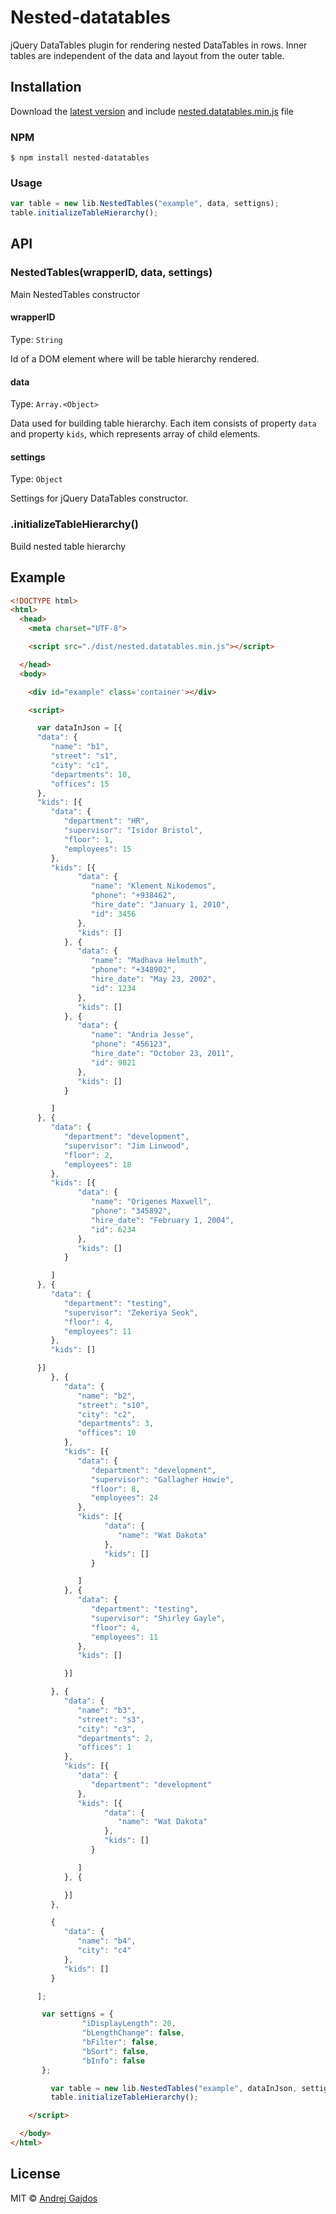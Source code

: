 # Nested-datatables
jQuery DataTables plugin for rendering nested DataTables in rows. Inner tables are independent of the data and layout from the outer table.

## Installation

Download the [latest version](https://github.com/AndrejGajdos/nested-datatables/archive/master.zip) and include [nested.datatables.min.js](https://github.com/AndrejGajdos/nested-datatables/blob/master/dist/nested.datatables.js) file

### NPM
```
$ npm install nested-datatables
```

### Usage
```js
var table = new lib.NestedTables("example", data, settigns);
table.initializeTableHierarchy();
```

## API

### NestedTables(wrapperID, data, settings)

Main NestedTables constructor

#### wrapperID

Type: `String`

Id of a DOM element where will be table hierarchy rendered.

#### data

Type: `Array.<Object>`

Data used for building table hierarchy. Each item consists of property `data` and property `kids`, which represents array of child elements.

#### settings

Type: `Object`

Settings for jQuery DataTables constructor.

### .initializeTableHierarchy()

Build nested table hierarchy

## Example

```html
<!DOCTYPE html>
<html>
  <head>
    <meta charset="UTF-8">

    <script src="./dist/nested.datatables.min.js"></script>

  </head>
  <body>

    <div id="example" class='container'></div>

    <script>

      var dataInJson = [{
      "data": {
         "name": "b1",
         "street": "s1",
         "city": "c1",
         "departments": 10,
         "offices": 15
      },
      "kids": [{
         "data": {
            "department": "HR",
            "supervisor": "Isidor Bristol",
            "floor": 1,
            "employees": 15
         },
         "kids": [{
               "data": {
                  "name": "Klement Nikodemos",
                  "phone": "+938462",
                  "hire_date": "January 1, 2010",
                  "id": 3456
               },
               "kids": []
            }, {
               "data": {
                  "name": "Madhava Helmuth",
                  "phone": "+348902",
                  "hire_date": "May 23, 2002",
                  "id": 1234
               },
               "kids": []
            }, {
               "data": {
                  "name": "Andria Jesse",
                  "phone": "456123",
                  "hire_date": "October 23, 2011",
                  "id": 9821
               },
               "kids": []
            }

         ]
      }, {
         "data": {
            "department": "development",
            "supervisor": "Jim Linwood",
            "floor": 2,
            "employees": 18
         },
         "kids": [{
               "data": {
                  "name": "Origenes Maxwell",
                  "phone": "345892",
                  "hire_date": "February 1, 2004",
                  "id": 6234
               },
               "kids": []
            }

         ]
      }, {
         "data": {
            "department": "testing",
            "supervisor": "Zekeriya Seok",
            "floor": 4,
            "employees": 11
         },
         "kids": []

      }]
         }, {
            "data": {
               "name": "b2",
               "street": "s10",
               "city": "c2",
               "departments": 3,
               "offices": 10
            },
            "kids": [{
               "data": {
                  "department": "development",
                  "supervisor": "Gallagher Howie",
                  "floor": 8,
                  "employees": 24
               },
               "kids": [{
                     "data": {
                        "name": "Wat Dakota"
                     },
                     "kids": []
                  }

               ]
            }, {
               "data": {
                  "department": "testing",
                  "supervisor": "Shirley Gayle",
                  "floor": 4,
                  "employees": 11
               },
               "kids": []

            }]

         }, {
            "data": {
               "name": "b3",
               "street": "s3",
               "city": "c3",
               "departments": 2,
               "offices": 1
            },
            "kids": [{
               "data": {
                  "department": "development"
               },
               "kids": [{
                     "data": {
                        "name": "Wat Dakota"
                     },
                     "kids": []
                  }

               ]
            }, {

            }]
         },

         {
            "data": {
               "name": "b4",
               "city": "c4"
            },
            "kids": []
         }

      ];

       var settigns = {
     			"iDisplayLength": 20,
     			"bLengthChange": false,
     			"bFilter": false,
     			"bSort": false,
     			"bInfo": false
       };

         var table = new lib.NestedTables("example", dataInJson, settigns);
         table.initializeTableHierarchy();

    </script>

  </body>
</html>
```

## License

MIT © [Andrej Gajdos](http://andrejgajdos.com)
